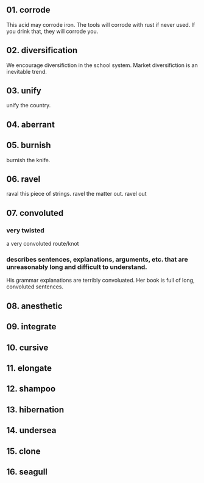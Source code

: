 ## 01. corrode

This acid may corrode iron.
The tools will corrode with rust if never used.
If you drink that, they will corrode you.

## 02. diversification

We encourage diversifiction in the school system.
Market diversifiction is an inevitable trend.

## 03. unify

unify the country.

## 04. aberrant

## 05. burnish

burnish the knife.

## 06. ravel

raval this piece of strings.
ravel the matter out.
ravel out

## 07. convoluted

### very twisted
a very convoluted route/knot

### describes sentences, explanations, arguments, etc. that are unreasonably long and difficult to understand.
His grammar explanations are terribly convoluated.
Her book is full of long, convoluted sentences.

## 08. anesthetic

## 09. integrate

## 10. cursive

## 11. elongate

## 12. shampoo

## 13. hibernation

## 14. undersea

## 15. clone

## 16. seagull


